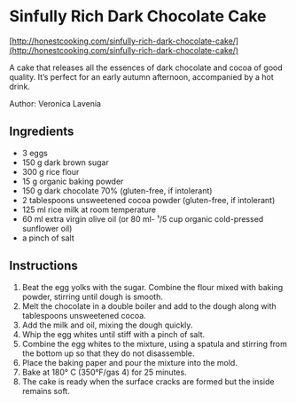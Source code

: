 # Sinfully Rich Dark Chocolate Cake

[http://honestcooking.com/sinfully-rich-dark-chocolate-cake/](http://honestcooking.com/sinfully-rich-dark-chocolate-cake/)

A cake that releases all the essences of dark chocolate and cocoa of good quality. It’s perfect for an early autumn afternoon, accompanied by a hot drink.

Author: Veronica Lavenia

## Ingredients
- 3 eggs
- 150 g dark brown sugar
- 300 g rice flour
- 15 g organic baking powder
- 150 g dark chocolate 70% (gluten-free, if intolerant)
- 2 tablespoons unsweetened cocoa powder (gluten-free, if intolerant)
- 125 ml rice milk at room temperature
- 60 ml extra virgin olive oil (or 80 ml- ¹/5 cup organic cold-pressed sunflower oil)
- a pinch of salt

## Instructions
1. Beat the egg yolks with the sugar. Combine the flour mixed with baking powder, stirring until dough is smooth.
1. Melt the chocolate in a double boiler and add to the dough along with tablespoons unsweetened cocoa.
1. Add the milk and oil, mixing the dough quickly.
1. Whip the egg whites until stiff with a pinch of salt.
1. Combine the egg whites to the mixture, using a spatula and stirring from the bottom up so that they do not disassemble.
1. Place the baking paper and pour the mixture into the mold.
1. Bake at 180° C (350°F/gas 4) for 25 minutes.
1. The cake is ready when the surface cracks are formed but the inside remains soft.
